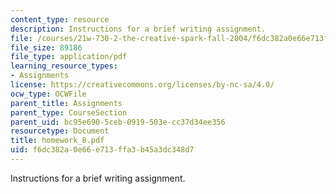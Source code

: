 ```yaml
---
content_type: resource
description: Instructions for a brief writing assignment.
file: /courses/21w-730-2-the-creative-spark-fall-2004/f6dc382a0e66e713ffa3b45a3dc348d7_homework_8.pdf
file_size: 89186
file_type: application/pdf
learning_resource_types:
- Assignments
license: https://creativecommons.org/licenses/by-nc-sa/4.0/
ocw_type: OCWFile
parent_title: Assignments
parent_type: CourseSection
parent_uid: bc95e690-5ceb-0919-503e-cc37d34ee356
resourcetype: Document
title: homework_8.pdf
uid: f6dc382a-0e66-e713-ffa3-b45a3dc348d7
---
```

Instructions for a brief writing assignment.